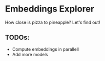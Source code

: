 # Embeddings Explorer

How close is pizza to pineapple? Let's find out!

## TODOs:

- Compute embeddings in parallell
- Add more models
